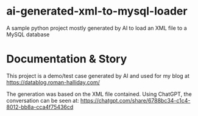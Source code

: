 # ai-generated-xml-to-mysql-loader
A sample python project mostly generated by AI to load an XML file to a MySQL database

# Documentation & Story
This project is a demo/test case generated by AI and used for my blog at https://datablog.roman-halliday.com/

The generation was based on the XML file contained. Using ChatGPT, the conversation can be seen at: https://chatgpt.com/share/6788bc34-c1c4-8012-bb8a-cca4f75436cd

